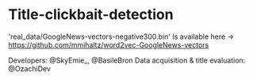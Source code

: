 # Title-clickbait-detection

'real_data/GoogleNews-vectors-negative300.bin' Is available here -> https://github.com/mmihaltz/word2vec-GoogleNews-vectors

Developers: @SkyEmie_, @BasileBron
Data acquisition & title evaluation: @OzachiDev

